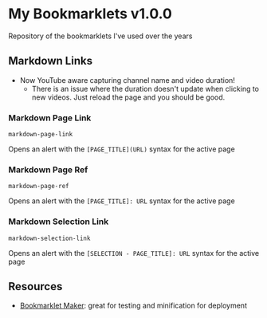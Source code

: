 My Bookmarklets v1.0.0
======================

Repository of the bookmarklets I've used over the years


Markdown Links
--------------

* Now YouTube aware capturing channel name and video duration!
	* There is an issue where the duration doesn't update when clicking to new videos. Just reload the page and you should be good.


### Markdown Page Link

`markdown-page-link`

Opens an alert with the `[PAGE_TITLE](URL)` syntax for the active page


### Markdown Page Ref

`markdown-page-ref`

Opens an alert with the `[PAGE_TITLE]: URL` syntax for the active page


### Markdown Selection Link

`markdown-selection-link`

Opens an alert with the `[SELECTION - PAGE_TITLE]: URL` syntax for the active page


Resources
---------

* [Bookmarklet Maker][]: great for testing and minification for deployment



[Bookmarklet Maker]: https://caiorss.github.io/bookmarklet-maker/

